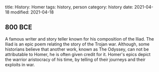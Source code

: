 title: History: Homer
tags: history, person
category: history
date: 2021-04-18
modified: 2021-04-18


 800 BCE
-
A famous writer and story teller known
for his composition of the Iliad. The Iliad is an
epic poem relating the story of the Trojan war. Although, some
historians believe that another work, known as The Odyssey, 
can not be attributable to Homer, he is often given credit for it.
Homer's epics depict the warrior aristocracy of his time, by telling
of their journeys and their exploits in war.




